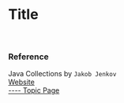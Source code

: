 # Title

<br>

### Reference

Java Collections by `Jakob Jenkov`
<br>[Website](https://jenkov.com/tutorials/java-collections)
<br>[---- Topic Page]()